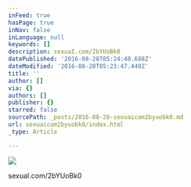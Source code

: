```yaml
---
inFeed: true
hasPage: true
inNav: false
inLanguage: null
keywords: []
description: sexuaI.com/2bYUoBk0
datePublished: '2016-08-28T05:24:40.688Z'
dateModified: '2016-08-28T05:23:47.440Z'
title: ''
author: []
via: {}
authors: []
publisher: {}
starred: false
sourcePath: _posts/2016-08-28-sexuaicom2byuobk0.md
url: sexuaicom2byuobk0/index.html
_type: Article

---
```

![](https://the-grid-user-content.s3-us-west-2.amazonaws.com/a80a387b-6661-4950-bac0-98ff922b12b0.jpg)

sexuaI.com/2bYUoBk0
